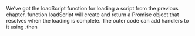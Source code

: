 We’ve got the loadScript function for loading a script from the previous chapter.
function loadScript will create and return a Promise object that resolves when the loading is complete. The outer code can add handlers to it using .then